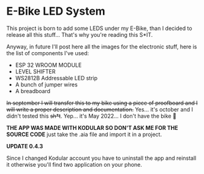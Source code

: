 # E-Bike LED System
This project is born to add some LEDS under my E-Bike, than I decided to release all this stuff... That's why you're reading this S*IT.

Anyway, in future I'll post here all the images for the electronic stuff, here is the list of components I've used:

* ESP 32 WROOM MODULE
* LEVEL SHIFTER
* WS2812B Addressable LED strip
* A bunch of jumper wires
* A breadboard

~~In september I will transfer this to my bike using a piece of proofboard and I will write a proper description and documentation.~~ 
Yes... it's october and I didn't tested this ~~sh*t~~.
Yep... it's May 2022... I don't have the bike 🖖

**THE APP WAS MADE WITH KODULAR SO DON'T ASK ME FOR THE SOURCE CODE** just take the .aia file and import it in a project.

**UPDATE 0.4.3**

Since I changed Kodular account you have to uninstall the app and reinstall it otherwise you'll find two application on your phone.
